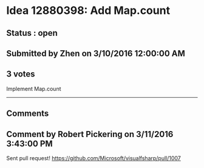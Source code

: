 # Idea 12880398: Add Map.count #

## Status : open

## Submitted by Zhen on 3/10/2016 12:00:00 AM

## 3 votes

Implement Map.count


------------------------
## Comments


## Comment by Robert Pickering on 3/11/2016 3:43:00 PM
Sent pull request! https://github.com/Microsoft/visualfsharp/pull/1007

